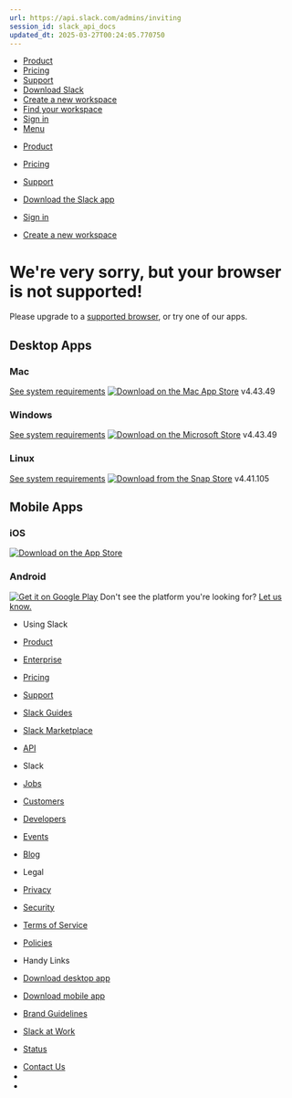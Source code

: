 ```yaml
---
url: https://api.slack.com/admins/inviting
session_id: slack_api_docs
updated_dt: 2025-03-27T00:24:05.770750
---
```

[](https://slack.com/)
  * [Product](https://slack.com/is)
  * [Pricing](https://slack.com/pricing?ui_step=55&ui_element=5)
  * [Support](https://get.slack.help/hc/en-us)
  * [Download Slack](https://api.slack.com/get)
  * [Create a new workspace](https://slack.com/create)
  * [Find your workspace](https://slack.com/get-started#/find)
  * [Sign in](https://slack.com/signin)
  * [Menu](https://api.slack.com/admins/inviting)


[](https://slack.com/)[](https://api.slack.com/admins/inviting)
  * [Product](https://slack.com/is)
  * [Pricing](https://slack.com/pricing?ui_step=55&ui_element=5)
  * [Support](https://get.slack.help/hc/en-us)
  * [Download the Slack app](https://api.slack.com/get)


  * [Sign in](https://slack.com/signin)
  * [Create a new workspace](https://slack.com/get-started#/create)


# We're very sorry, but your browser is not supported!
Please upgrade to a [supported browser](https://slack.com/help/articles/115002037526-Minimum-requirements-for-using-Slack#web-browsers), or try one of our apps.
## Desktop Apps
[](https://itunes.apple.com/app/slack/id803453959?ls=1&mt=12)
### Mac
[See system requirements](https://slack.com/help/articles/115002037526-Minimum-requirements-for-using-Slack#desktop-apps)
[![Download on the Mac App Store](https://a.slack-edge.com/80588/marketing/img/downloads/app_stores/ios_mac_app_store_badge.png)](https://itunes.apple.com/app/slack/id803453959?ls=1&mt=12 "Download on the Mac App Store")
v4.43.49
[](https://www.microsoft.com/en-us/store/p/slack/9wzdncrdk3wp)
### Windows
[See system requirements](https://slack.com/help/articles/115002037526-Minimum-requirements-for-using-Slack#desktop-apps)
[![Download on the Microsoft Store](https://a.slack-edge.com/80588/marketing/img/downloads/app_stores/windows_store_btn.png)](https://www.microsoft.com/en-us/store/p/slack/9wzdncrdk3wp "Download on the Microsoft Store")
v4.43.49
[](https://snapcraft.io/slack)
### Linux
[See system requirements](https://slack.com/help/articles/115002037526-Minimum-requirements-for-using-Slack#desktop-apps)
[![Download from the Snap Store](https://a.slack-edge.com/80588/marketing/img/downloads/app_stores/snap_store_btn.png)](https://snapcraft.io/slack "Download from the Snap Store")
v4.41.105
## Mobile Apps
[](https://itunes.apple.com/app/slack-app/id618783545?ls=1&mt=8)
### iOS
[![Download on the App Store](https://a.slack-edge.com/80588/marketing/img/downloads/app_stores/ios_app_store_btn.png)](https://itunes.apple.com/app/slack-app/id618783545?ls=1&mt=8 "Download on the App Store")
[](https://play.google.com/store/apps/details?id=com.Slack)
### Android
[![Get it on Google Play](https://a.slack-edge.com/80588/marketing/img/downloads/app_stores/google_play_store_btn.png)](https://play.google.com/store/apps/details?id=com.Slack "Get it on Google Play")
Don't see the platform you're looking for? [Let us know.](https://api.slack.com/help/contact)
  * Using Slack
  * [Product](https://api.slack.com/is)
  * [Enterprise](https://api.slack.com/enterprise)
  * [Pricing](https://api.slack.com/pricing?ui_step=28&ui_element=5)
  * [Support](https://get.slack.help/hc/en-us)
  * [Slack Guides](https://api.slack.com/guides)
  * [Slack Marketplace](https://api.slack.com/marketplace)
  * [API](https://api.slack.com/)


  * Slack 
  * [Jobs](https://api.slack.com/careers)
  * [Customers](https://api.slack.com/customers)
  * [Developers](https://api.slack.com/developers)
  * [Events](https://api.slack.com/events)
  * [Blog](https://slackhq.com/)


  * Legal
  * [Privacy](https://api.slack.com/privacy-policy)
  * [Security](https://api.slack.com/trust/security)
  * [Terms of Service](https://api.slack.com/terms-of-service)
  * [Policies](https://api.slack.com/legal)


  * Handy Links
  * [Download desktop app](https://api.slack.com/downloads)
  * [Download mobile app](https://api.slack.com/downloads)
  * [Brand Guidelines](https://api.slack.com/brand-guidelines)
  * [Slack at Work](https://slackatwork.com)
  * [Status](https://slack-status.com)


[](https://slack.com)
  * [Contact Us](https://api.slack.com/help/requests/new)
  * [](https://twitter.com/SlackHQ)
  * [](https://www.youtube.com/channel/UCY3YECgeBcLCzIrFLP4gblw)


